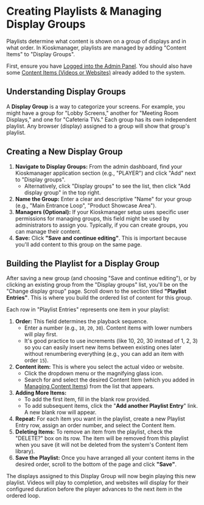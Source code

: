 # Creating Playlists & Managing Display Groups

Playlists determine what content is shown on a group of displays and in what order. In Kioskmanager, playlists are managed by adding "Content Items" to "Display Groups".

First, ensure you have [Logged into the Admin Panel](../getting-started.md). You should also have some [Content Items (Videos or Websites)](./managing-content-items.md) already added to the system.

## Understanding Display Groups

A **Display Group** is a way to categorize your screens. For example, you might have a group for "Lobby Screens," another for "Meeting Room Displays," and one for "Cafeteria TVs." Each group has its own independent playlist. Any browser (display) assigned to a group will show that group's playlist.

## Creating a New Display Group

1.  **Navigate to Display Groups:** From the admin dashboard, find your Kioskmanager application section (e.g., "PLAYER") and click "Add" next to "Display groups".
    * Alternatively, click "Display groups" to see the list, then click "Add display group" in the top right.
2.  **Name the Group:** Enter a clear and descriptive "Name" for your group (e.g., "Main Entrance Loop", "Product Showcase Area").
3.  **Managers (Optional):** If your Kioskmanager setup uses specific user permissions for managing groups, this field might be used by administrators to assign you. Typically, if you can create groups, you can manage their content.
4.  **Save:** Click **"Save and continue editing"**. This is important because you'll add content to this group on the same page.

## Building the Playlist for a Display Group

After saving a new group (and choosing "Save and continue editing"), or by clicking an existing group from the "Display groups" list, you'll be on the "Change display group" page. Scroll down to the section titled **"Playlist Entries"**. This is where you build the ordered list of content for this group.

Each row in "Playlist Entries" represents one item in your playlist:

1.  **Order:** This field determines the playback sequence.
    * Enter a number (e.g., `10`, `20`, `30`). Content items with lower numbers will play first.
    * It's good practice to use increments (like 10, 20, 30 instead of 1, 2, 3) so you can easily insert new items between existing ones later without renumbering everything (e.g., you can add an item with order `15`).
2.  **Content item:** This is where you select the actual video or website.
    * Click the dropdown menu or the magnifying glass icon.
    * Search for and select the desired Content Item (which you added in [Managing Content Items](./managing-content-items.md)) from the list that appears.
3.  **Adding More Items:**
    * To add the first item, fill in the blank row provided.
    * To add subsequent items, click the "**Add another Playlist Entry**" link. A new blank row will appear.
4.  **Repeat:** For each item you want in the playlist, create a new Playlist Entry row, assign an order number, and select the Content Item.
5.  **Deleting Items:** To remove an item from the playlist, check the "DELETE?" box on its row. The item will be removed from this playlist when you save (it will not be deleted from the system's Content Item library).
6.  **Save the Playlist:** Once you have arranged all your content items in the desired order, scroll to the bottom of the page and click **"Save"**.

The displays assigned to this Display Group will now begin playing this new playlist. Videos will play to completion, and websites will display for their configured duration before the player advances to the next item in the ordered loop.